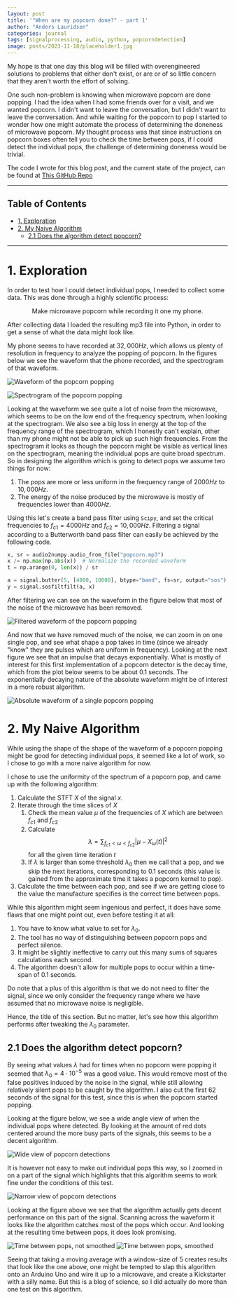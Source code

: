 ```yaml
---
layout: post
title: '"When are my popcorn done?" - part 1'
author: "Anders Lauridsen"
categories: journal
tags: [signalprocessing, audio, python, popcorndetection]
image: posts/2023-11-18/placeholder1.jpg
---
```


My hope is that one day this blog will be filled with overengineered solutions to problems that either don't exist, or are or of so little concern that they aren't worth the effort of solving.

One such non-problem is knowing when microwave popcorn are done popping. I had the idea when I had some friends over for a visit, and we wanted popcorn. I didn't want to leave the conversation, but I didn't want to leave the conversation. And while waiting for the popcorn to pop I started to wonder how one might automate the process of determining the doneness of microwave popcorn. My thought process was that since instructions on popcorn boxes often tell you to check the time between pops, if I could detect the individual pops, the challenge of determining doneness would be trivial. 

The code I wrote for this blog post, and the current state of the project, can be found at [This GitHub Repo](https://github.com/ahll19/popcorn_detection)

---

**Table of Contents**
---
- [1. Exploration](#1-exploration)
- [2. My Naive Algorithm](#2-my-naive-algorithm)
  - [2.1 Does the algorithm detect popcorn?](#21-does-the-algorithm-detect-popcorn)

---

# 1. Exploration
In order to test how I could detect individual pops, I needed to collect some data. This was done through a highly scientific process:

<center>Make microwave popcorn while recording it one my phone.</center>

After collecting data I loaded the resulting mp3 file into Python, in order to get a sense of what the data might look like.

My phone seems to have recorded at $32,000Hz$, which allows us plenty of resolution in frequency to analyze the popping of popcorn. In the figures below we see the waveform that the phone recorded, and the spectrogram of that waveform.

![Waveform of the popcorn popping](../assets/img/posts/2023-11-18/full_waveform.png)

![Spectrogram of the popcorn popping](../assets/img/posts/2023-11-18/full_spectgram.png)

Looking at the waveform we see quite a lot of noise from the microwave, which seems to be on the low end of the frequency spectrum, when looking at the spectrogram. We also see a big loss in energy at the top of the frequency range of the spectrogram, which I honestly can't explain, other than my phone might not be able to pick up such high frequencies. From the spectrogram it looks as though the popcorn might be visible as vertical lines on the spectrogram, meaning the individual pops are quite broad spectrum. So in designing the algorithm which is going to detect pops we assume two things for now:
1. The pops are more or less uniform in the frequency range of $2000Hz$ to $10,000Hz$.
2. The energy of the noise produced by the microwave is mostly of frequencies lower than $4000Hz$. 

Using this let's create a band pass filter using `Scipy`, and set the critical frequencies to $f_{c1}=4000Hz$ and $f_{c2}=10,000Hz$. Filtering a signal according to a Butterworth band pass filter can easily be achieved by the following code.

```python
x, sr = audio2numpy.audio_from_file("popcorn.mp3")
x /= np.max(np.abs(x))  # Normalize the recorded waveform
t = np.arange(0, len(x)) / sr

a = signal.butter(5, [4000, 10000], btype="band", fs=sr, output="sos")
y = signal.sosfiltfilt(a, x)
```

After filtering we can see on the waveform in the figure below that most of the noise of the microwave has been removed.

![Filtered waveform of the popcorn popping](../assets/img/posts/2023-11-18/filtered_waveform.png)

And now that we have removed much of the noise, we can zoom in on one single pop, and see what shape a pop takes in time (since we already "know" they are pulses which are uniform in frequency). Looking at the next figure we see that an impulse that decays exponentially. What is mostly of interest for this first implementation of a popcorn detector is the decay time, which from the plot below seems to be about 0.1 seconds. The exponentially decaying nature of the absolute waveform might be of interest in a more robust algorithm.

![Absolute waveform of a single popcorn popping](../assets/img/posts/2023-11-18/singlepop.png)

# 2. My Naive Algorithm
While using the shape of the shape of the waveform of a popcorn popping might be good for detecting individual pops, it seemed like a lot of work, so I chose to go with a more naive algorithm for now. 

I chose to use the uniformity of the spectrum of a popcorn pop, and came up with the following algorithm:
1. Calculate the STFT $X$ of the signal $x$.
2. Iterate through the time slices of $X$
   1. Check the mean value $\mu$ of the frequencies of $X$ which are between $f_{c1}$ and $f_{c2}$
   2. Calculate 
   $$
   \lambda=\sum_{f_{c1}< \omega < f_{c2}} |\mu - X_\omega(t) |^2
   $$
    for all the given time iteration $t$
   3. If $\lambda$ is larger than some threshold $\lambda_0$ then we call that a pop, and we skip the next iterations, corresponding to 0.1 seconds (this value is gained from the approximate time it takes a popcorn kernel to pop).
3. Calculate the time between each pop, and see if we are getting close to the value the manufacture specifies is the correct time between pops.

While this algorithm might seem ingenious and perfect, it does have some flaws that one might point out, even before testing it at all:
1. You have to know what value to set for $\lambda_0$.
2. The tool has no way of distinguishing between popcorn pops and perfect silence.
3. It might be slightly ineffective to carry out this many sums of squares calculations each second.
4. The algorithm doesn't allow for multiple pops to occur within a time-span of 0.1 seconds.

Do note that a plus of this algorithm is that we do not need to filter the signal, since we only consider the frequency range where we have assumed that no microwave noise is negligible. 

Hence, the title of this section. But no matter, let's see how this algorithm performs after tweaking the $\lambda_0$ parameter.

## 2.1 Does the algorithm detect popcorn?
By seeing what values $\lambda$ had for times when no popcorn were popping it seemed that $\lambda_0=4\cdot10^{-5}$ was a good value. This would remove most of the false positives induced by the noise in the signal, while still allowing relatively silent pops to be caught by the algorithm. I also cut the first 62 seconds of the signal for this test, since this is when the popcorn started popping.

Looking at the figure below, we see a wide angle view of when the individual pops where detected. By looking at the amount of red dots centered around the more busy parts of the signals, this seems to be a decent algorithm. 

![Wide view of popcorn detections](../assets/img/posts/2023-11-18/detected_popcorn_wide_test_1.png)

It is however not easy to make out individual pops this way, so I zoomed in on a part of the signal which highlights that this algorithm seems to work fine under the conditions of this test.

![Narrow view of popcorn detections](../assets/img/posts/2023-11-18/detected_popcorn_narrow_test_1.png)

Looking at the figure above we see that the algorithm actually gets decent performance on this part of the signal. Scanning across the waveform it looks like the algorithm catches most of the pops which occur. And looking at the resulting time between pops, it does look promising.

![Time between pops, not smoothed](../assets/img/posts/2023-11-18/time_between_pops_test_1.png)
![Time between pops, smoothed](../assets/img/posts/2023-11-18/time_between_pops_smoothed_test_1.png)

Seeing that taking a moving average with a window-size of 5 creates results that look like the one above, one might be tempted to slap this algorithm onto an Arduino Uno and wire it up to a microwave, and create a Kickstarter with a silly name. But this is a blog of science, so I did actually do more than one test on this algorithm.